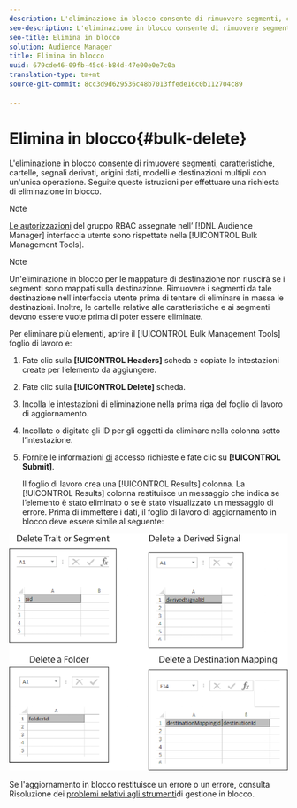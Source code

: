 ```yaml
---
description: L'eliminazione in blocco consente di rimuovere segmenti, caratteristiche, cartelle, segnali derivati, origini dati, modelli e destinazioni multipli con un'unica operazione. Seguite queste istruzioni per effettuare una richiesta di eliminazione in blocco.
seo-description: L'eliminazione in blocco consente di rimuovere segmenti, caratteristiche, cartelle, segnali derivati, origini dati, modelli e destinazioni multipli con un'unica operazione. Seguite queste istruzioni per effettuare una richiesta di eliminazione in blocco.
seo-title: Elimina in blocco
solution: Audience Manager
title: Elimina in blocco
uuid: 679cde46-09fb-45c6-b84d-47e00e0e7c0a
translation-type: tm+mt
source-git-commit: 8cc3d9d629536c48b7013ffede16c0b112704c89

---
```



# Elimina in blocco{#bulk-delete}

L&#39;eliminazione in blocco consente di rimuovere segmenti, caratteristiche, cartelle, segnali derivati, origini dati, modelli e destinazioni multipli con un&#39;unica operazione. Seguite queste istruzioni per effettuare una richiesta di eliminazione in blocco.

<!-- 

<p>t_bulk_delete.xml </p>

 -->

>[!NOTE]
>
>[Le autorizzazioni](../../features/administration/administration-overview.md) del gruppo RBAC assegnate nell’ [!DNL Audience Manager] interfaccia utente sono rispettate nella [!UICONTROL Bulk Management Tools].

>[!NOTE]
>
>Un&#39;eliminazione in blocco per le mappature di destinazione non riuscirà se i segmenti sono mappati sulla destinazione. Rimuovere i segmenti da tale destinazione nell&#39;interfaccia utente prima di tentare di eliminare in massa le destinazioni. Inoltre, le cartelle relative alle caratteristiche e ai segmenti devono essere vuote prima di poter essere eliminate.

Per eliminare più elementi, aprire il [!UICONTROL Bulk Management Tools] foglio di lavoro e:

1. Fate clic sulla **[!UICONTROL Headers]** scheda e copiate le intestazioni create per l’elemento da aggiungere.
2. Fate clic sulla **[!UICONTROL Delete]** scheda.
3. Incolla le intestazioni di eliminazione nella prima riga del foglio di lavoro di aggiornamento.
4. Incollate o digitate gli ID per gli oggetti da eliminare nella colonna sotto l’intestazione.
5. Fornite le informazioni [di](../../reference/bulk-management-tools/bulk-management-intro.md#auth-reqs) accesso richieste e fate clic su **[!UICONTROL Submit]**.

   Il foglio di lavoro crea una [!UICONTROL Results] colonna. La [!UICONTROL Results] colonna restituisce un messaggio che indica se l’elemento è stato eliminato o se è stato visualizzato un messaggio di errore.
Prima di immettere i dati, il foglio di lavoro di aggiornamento in blocco deve essere simile al seguente:

![](assets/delete.png)

Se l&#39;aggiornamento in blocco restituisce un errore o un errore, consulta Risoluzione dei [problemi relativi agli strumenti](../../reference/bulk-management-tools/bulk-troubleshooting.md)di gestione in blocco.
